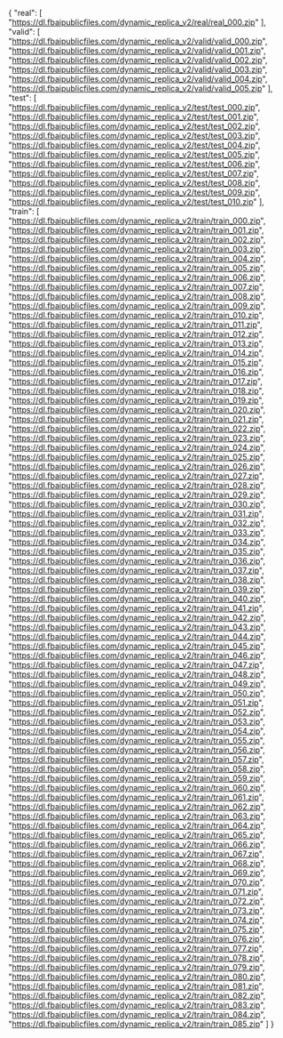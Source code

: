 {
    "real": [
      "https://dl.fbaipublicfiles.com/dynamic_replica_v2/real/real_000.zip"
    ],
    "valid": [
      "https://dl.fbaipublicfiles.com/dynamic_replica_v2/valid/valid_000.zip",
      "https://dl.fbaipublicfiles.com/dynamic_replica_v2/valid/valid_001.zip",
      "https://dl.fbaipublicfiles.com/dynamic_replica_v2/valid/valid_002.zip",
      "https://dl.fbaipublicfiles.com/dynamic_replica_v2/valid/valid_003.zip",
      "https://dl.fbaipublicfiles.com/dynamic_replica_v2/valid/valid_004.zip",
      "https://dl.fbaipublicfiles.com/dynamic_replica_v2/valid/valid_005.zip"
    ],
    "test": [
      "https://dl.fbaipublicfiles.com/dynamic_replica_v2/test/test_000.zip",
      "https://dl.fbaipublicfiles.com/dynamic_replica_v2/test/test_001.zip",
      "https://dl.fbaipublicfiles.com/dynamic_replica_v2/test/test_002.zip",
      "https://dl.fbaipublicfiles.com/dynamic_replica_v2/test/test_003.zip",
      "https://dl.fbaipublicfiles.com/dynamic_replica_v2/test/test_004.zip",
      "https://dl.fbaipublicfiles.com/dynamic_replica_v2/test/test_005.zip",
      "https://dl.fbaipublicfiles.com/dynamic_replica_v2/test/test_006.zip",
      "https://dl.fbaipublicfiles.com/dynamic_replica_v2/test/test_007.zip",
      "https://dl.fbaipublicfiles.com/dynamic_replica_v2/test/test_008.zip",
      "https://dl.fbaipublicfiles.com/dynamic_replica_v2/test/test_009.zip",
      "https://dl.fbaipublicfiles.com/dynamic_replica_v2/test/test_010.zip"
    ],
    "train": [
      "https://dl.fbaipublicfiles.com/dynamic_replica_v2/train/train_000.zip",
      "https://dl.fbaipublicfiles.com/dynamic_replica_v2/train/train_001.zip",
      "https://dl.fbaipublicfiles.com/dynamic_replica_v2/train/train_002.zip",
      "https://dl.fbaipublicfiles.com/dynamic_replica_v2/train/train_003.zip",
      "https://dl.fbaipublicfiles.com/dynamic_replica_v2/train/train_004.zip",
      "https://dl.fbaipublicfiles.com/dynamic_replica_v2/train/train_005.zip",
      "https://dl.fbaipublicfiles.com/dynamic_replica_v2/train/train_006.zip",
      "https://dl.fbaipublicfiles.com/dynamic_replica_v2/train/train_007.zip",
      "https://dl.fbaipublicfiles.com/dynamic_replica_v2/train/train_008.zip",
      "https://dl.fbaipublicfiles.com/dynamic_replica_v2/train/train_009.zip",
      "https://dl.fbaipublicfiles.com/dynamic_replica_v2/train/train_010.zip",
      "https://dl.fbaipublicfiles.com/dynamic_replica_v2/train/train_011.zip",
      "https://dl.fbaipublicfiles.com/dynamic_replica_v2/train/train_012.zip",
      "https://dl.fbaipublicfiles.com/dynamic_replica_v2/train/train_013.zip",
      "https://dl.fbaipublicfiles.com/dynamic_replica_v2/train/train_014.zip",
      "https://dl.fbaipublicfiles.com/dynamic_replica_v2/train/train_015.zip",
      "https://dl.fbaipublicfiles.com/dynamic_replica_v2/train/train_016.zip",
      "https://dl.fbaipublicfiles.com/dynamic_replica_v2/train/train_017.zip",
      "https://dl.fbaipublicfiles.com/dynamic_replica_v2/train/train_018.zip",
      "https://dl.fbaipublicfiles.com/dynamic_replica_v2/train/train_019.zip",
      "https://dl.fbaipublicfiles.com/dynamic_replica_v2/train/train_020.zip",
      "https://dl.fbaipublicfiles.com/dynamic_replica_v2/train/train_021.zip",
      "https://dl.fbaipublicfiles.com/dynamic_replica_v2/train/train_022.zip",
      "https://dl.fbaipublicfiles.com/dynamic_replica_v2/train/train_023.zip",
      "https://dl.fbaipublicfiles.com/dynamic_replica_v2/train/train_024.zip",
      "https://dl.fbaipublicfiles.com/dynamic_replica_v2/train/train_025.zip",
      "https://dl.fbaipublicfiles.com/dynamic_replica_v2/train/train_026.zip",
      "https://dl.fbaipublicfiles.com/dynamic_replica_v2/train/train_027.zip",
      "https://dl.fbaipublicfiles.com/dynamic_replica_v2/train/train_028.zip",
      "https://dl.fbaipublicfiles.com/dynamic_replica_v2/train/train_029.zip",
      "https://dl.fbaipublicfiles.com/dynamic_replica_v2/train/train_030.zip",
      "https://dl.fbaipublicfiles.com/dynamic_replica_v2/train/train_031.zip",
      "https://dl.fbaipublicfiles.com/dynamic_replica_v2/train/train_032.zip",
      "https://dl.fbaipublicfiles.com/dynamic_replica_v2/train/train_033.zip",
      "https://dl.fbaipublicfiles.com/dynamic_replica_v2/train/train_034.zip",
      "https://dl.fbaipublicfiles.com/dynamic_replica_v2/train/train_035.zip",
      "https://dl.fbaipublicfiles.com/dynamic_replica_v2/train/train_036.zip",
      "https://dl.fbaipublicfiles.com/dynamic_replica_v2/train/train_037.zip",
      "https://dl.fbaipublicfiles.com/dynamic_replica_v2/train/train_038.zip",
      "https://dl.fbaipublicfiles.com/dynamic_replica_v2/train/train_039.zip",
      "https://dl.fbaipublicfiles.com/dynamic_replica_v2/train/train_040.zip",
      "https://dl.fbaipublicfiles.com/dynamic_replica_v2/train/train_041.zip",
      "https://dl.fbaipublicfiles.com/dynamic_replica_v2/train/train_042.zip",
      "https://dl.fbaipublicfiles.com/dynamic_replica_v2/train/train_043.zip",
      "https://dl.fbaipublicfiles.com/dynamic_replica_v2/train/train_044.zip",
      "https://dl.fbaipublicfiles.com/dynamic_replica_v2/train/train_045.zip",
      "https://dl.fbaipublicfiles.com/dynamic_replica_v2/train/train_046.zip",
      "https://dl.fbaipublicfiles.com/dynamic_replica_v2/train/train_047.zip",
      "https://dl.fbaipublicfiles.com/dynamic_replica_v2/train/train_048.zip",
      "https://dl.fbaipublicfiles.com/dynamic_replica_v2/train/train_049.zip",
      "https://dl.fbaipublicfiles.com/dynamic_replica_v2/train/train_050.zip",
      "https://dl.fbaipublicfiles.com/dynamic_replica_v2/train/train_051.zip",
      "https://dl.fbaipublicfiles.com/dynamic_replica_v2/train/train_052.zip",
      "https://dl.fbaipublicfiles.com/dynamic_replica_v2/train/train_053.zip",
      "https://dl.fbaipublicfiles.com/dynamic_replica_v2/train/train_054.zip",
      "https://dl.fbaipublicfiles.com/dynamic_replica_v2/train/train_055.zip",
      "https://dl.fbaipublicfiles.com/dynamic_replica_v2/train/train_056.zip",
      "https://dl.fbaipublicfiles.com/dynamic_replica_v2/train/train_057.zip",
      "https://dl.fbaipublicfiles.com/dynamic_replica_v2/train/train_058.zip",
      "https://dl.fbaipublicfiles.com/dynamic_replica_v2/train/train_059.zip",
      "https://dl.fbaipublicfiles.com/dynamic_replica_v2/train/train_060.zip",
      "https://dl.fbaipublicfiles.com/dynamic_replica_v2/train/train_061.zip",
      "https://dl.fbaipublicfiles.com/dynamic_replica_v2/train/train_062.zip",
      "https://dl.fbaipublicfiles.com/dynamic_replica_v2/train/train_063.zip",
      "https://dl.fbaipublicfiles.com/dynamic_replica_v2/train/train_064.zip",
      "https://dl.fbaipublicfiles.com/dynamic_replica_v2/train/train_065.zip",
      "https://dl.fbaipublicfiles.com/dynamic_replica_v2/train/train_066.zip",
      "https://dl.fbaipublicfiles.com/dynamic_replica_v2/train/train_067.zip",
      "https://dl.fbaipublicfiles.com/dynamic_replica_v2/train/train_068.zip",
      "https://dl.fbaipublicfiles.com/dynamic_replica_v2/train/train_069.zip",
      "https://dl.fbaipublicfiles.com/dynamic_replica_v2/train/train_070.zip",
      "https://dl.fbaipublicfiles.com/dynamic_replica_v2/train/train_071.zip",
      "https://dl.fbaipublicfiles.com/dynamic_replica_v2/train/train_072.zip",
      "https://dl.fbaipublicfiles.com/dynamic_replica_v2/train/train_073.zip",
      "https://dl.fbaipublicfiles.com/dynamic_replica_v2/train/train_074.zip",
      "https://dl.fbaipublicfiles.com/dynamic_replica_v2/train/train_075.zip",
      "https://dl.fbaipublicfiles.com/dynamic_replica_v2/train/train_076.zip",
      "https://dl.fbaipublicfiles.com/dynamic_replica_v2/train/train_077.zip",
      "https://dl.fbaipublicfiles.com/dynamic_replica_v2/train/train_078.zip",
      "https://dl.fbaipublicfiles.com/dynamic_replica_v2/train/train_079.zip",
      "https://dl.fbaipublicfiles.com/dynamic_replica_v2/train/train_080.zip",
      "https://dl.fbaipublicfiles.com/dynamic_replica_v2/train/train_081.zip",
      "https://dl.fbaipublicfiles.com/dynamic_replica_v2/train/train_082.zip",
      "https://dl.fbaipublicfiles.com/dynamic_replica_v2/train/train_083.zip",
      "https://dl.fbaipublicfiles.com/dynamic_replica_v2/train/train_084.zip",
      "https://dl.fbaipublicfiles.com/dynamic_replica_v2/train/train_085.zip"
    ]
  }